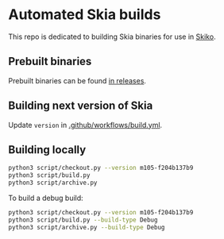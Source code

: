 # Automated Skia builds

This repo is dedicated to building Skia binaries for use in [Skiko](https://github.com/JetBrains/skiko).

## Prebuilt binaries

Prebuilt binaries can be found [in releases](https://github.com/JetBrains/skia-pack/releases).

## Building next version of Skia

Update `version` in [.github/workflows/build.yml](https://github.com/JetBrains/skia-pack/blob/master/.github/workflows/build.yml).

## Building locally

```sh
python3 script/checkout.py --version m105-f204b137b9
python3 script/build.py
python3 script/archive.py
```

To build a debug build:

```sh
python3 script/checkout.py --version m105-f204b137b9
python3 script/build.py --build-type Debug
python3 script/archive.py --build-type Debug
```
